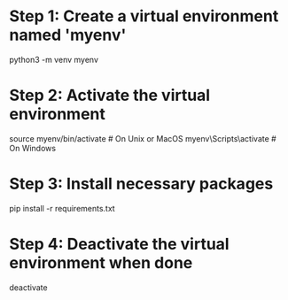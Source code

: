 # Step 1: Create a virtual environment named 'myenv'
python3 -m venv myenv

# Step 2: Activate the virtual environment
source myenv/bin/activate  # On Unix or MacOS
myenv\Scripts\activate     # On Windows

# Step 3: Install necessary packages
pip install -r requirements.txt

# Step 4: Deactivate the virtual environment when done
deactivate
